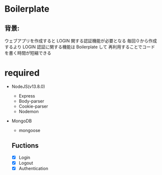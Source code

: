 # Boilerplate

## 背景:

ウェブアプリを作成すると LOGIN 関する認証機能が必要となる
毎回０から作成するより LOGIN 認証に関する機能は Boilerplate して
再利用することでコードを書く時間が短縮できる

# required

- NodeJS(v13.8.0)
  - Express
  - Body-parser
  - Cookie-parser
  - Nodemon
- MongoDB

  - mongoose

  ## Fuctions

  - [x] Login
  - [x] Logout
  - [x] Authentication
